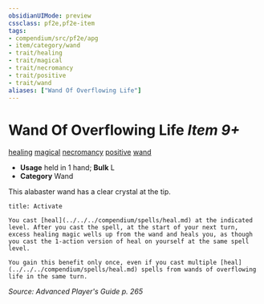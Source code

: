```yaml
---
obsidianUIMode: preview
cssclass: pf2e,pf2e-item
tags:
- compendium/src/pf2e/apg
- item/category/wand
- trait/healing
- trait/magical
- trait/necromancy
- trait/positive
- trait/wand
aliases: ["Wand Of Overflowing Life"]
---
```

# Wand Of Overflowing Life *Item 9+*  
[healing](../../../Rules/traits/healing.md)  [magical](../../../Rules/traits/magical.md)  [necromancy](../../../Rules/traits/necromancy.md)  [positive](../../../Rules/traits/positive.md)  [wand](../../../Rules/traits/wand.md)  

- **Usage** held in 1 hand; **Bulk** L
- **Category** Wand

This alabaster wand has a clear crystal at the tip.

```ad-embed-ability
title: Activate

You cast [heal](../../../compendium/spells/heal.md) at the indicated level. After you cast the spell, at the start of your next turn, excess healing magic wells up from the wand and heals you, as though you cast the 1-action version of heal on yourself at the same spell level.

You gain this benefit only once, even if you cast multiple [heal](../../../compendium/spells/heal.md) spells from wands of overflowing life in the same turn.
```

*Source: Advanced Player's Guide p. 265*
